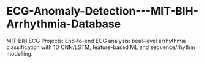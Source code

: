 # ECG-Anomaly-Detection---MIT-BIH-Arrhythmia-Database
MIT-BIH ECG Projects: End-to-end ECG analysis: beat-level arrhythmia classification with 1D CNN/LSTM, feature-based ML and sequence/rhythm modelling. 
